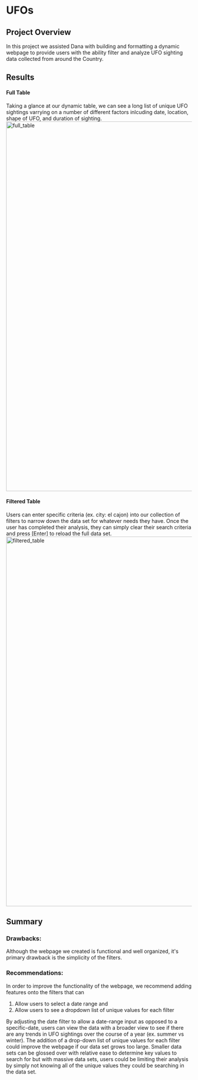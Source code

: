 # UFOs
## Project Overview
In this project we assisted Dana with building and formatting a dynamic webpage to provide users with the ability filter and analyze UFO sighting data collected from around the Country.

## Results
#### Full Table
Taking a glance at our dynamic table, we can see a long list of unique UFO sightings varrying on a number of different factors inlcuding date, location, shape of UFO, and duration of sighting.
<img width="1000" alt="full_table" src="https://user-images.githubusercontent.com/93271297/149821348-548220bf-c670-4585-8b54-a51164f7883f.png">

#### Filtered Table
Users can enter specific criteria (ex. city: el cajon) into our collection of filters to narrow down the data set for whatever needs they have. Once the user has completed their analysis, they can simply clear their search criteria and press [Enter] to reload the full data set.
<img width="1000" alt="filtered_table" src="https://user-images.githubusercontent.com/93271297/149821373-b7ae508c-5218-4bca-b1e2-9a939eef6f46.png">


## Summary
### Drawbacks:
Although the webpage we created is functional and well organized, it's primary drawback is the simplicity of the filters.
### Recommendations:
In order to improve the functionality of the webpage, we recommend adding features onto the filters that can 
1) Allow users to select a date range and 
2) Allow users to see a dropdown list of unique values for each filter 

By adjusting the date filter to allow a date-range input as opposed to a specific-date, users can view the data with a broader view to see if there are any trends in UFO sightings over the course of a year (ex. summer vs winter). The addition of a drop-down list of unique values for each filter could improve the webpage if our data set grows too large. Smaller data sets can be glossed over with relative ease to determine key values to search for but with massive data sets, users could be limiting their analysis by simply not knowing all of the unique values they could be searching in the data set.
